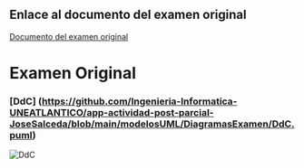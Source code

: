 ## Enlace al documento del examen original
 [Documento del examen original](https://github.com/Ingenieria-Informatica-UNEATLANTICO/app-actividad-post-parcial-JoseSalceda/blob/main/documents/parcial-joseSalceda.pdf)

 # Examen Original

 ### [DdC] (https://github.com/Ingenieria-Informatica-UNEATLANTICO/app-actividad-post-parcial-JoseSalceda/blob/main/modelosUML/DiagramasExamen/DdC.puml) 
 
 ![DdC](images/DiagramasExamen/DdC.svg1)